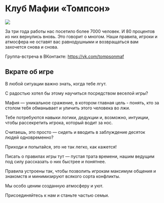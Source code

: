 # Клуб Мафии «Томпсон»

![](http://placehold.it/950x450)

За три года работы нас посетило более 7000 человек. И 80 процентов из них вернулись вновь. Это говорит о многом. Наши правила, игроки и атмосфера не оставят вас равнодушными и возвращаться вам захочется снова и снова.

Группа-встреча в ВКонтакте: https://vk.com/tompsonmaf

## Вкрате об игре

В любой ситуации важно знать, когда тебе лгут.

С радостью хотел бы этому научиться посредством веселой игры? 

Мафия — уникальное сражение, в котором главная цель - 
понять, кто за столом тебя обманывает и уличить этого человека во лжи.

Тебе потребуются навыки логики, дедукции и, возможно, интуиции, чтобы рассекретить игрока, который водит за нос.

Считаешь, это просто — сидеть и вводить в заблуждение десяток людей одновременно?

Приходи и попытайся, это не так легко, как кажется!

Писать о правилах игры тут — пустая трата времени,
нашим ведущим под силу рассказать о них быстрее и понятнее.

Правила устроены так, чтобы позволить игрокам максимум общения и знакомств и минимизируют всякого сорта конфликты.

Мы особо ценим созданную атмосферу и уют.

Присоединяйтесь к нам и станьте частью семьи.